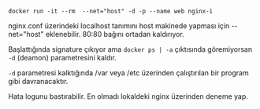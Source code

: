 `docker run -it --rm  --net="host" -d -p --name web nginx-i`

nginx.conf üzerindeki localhost tanımını host makinede yapması için --net="host" eklenebilir.
80:80 bağını ortadan kaldırıyor.

Başlattığında signature çıkıyor ama `docker ps | -a` çıktısında göremiyorsan `-d` (deamon) parametresini kaldır.

`-d` parametresi kalktığında /var veya /etc üzerinden çalıştırılan bir program gibi davranacaktır.

Hata logunu bastırabilir. En olmadı lokaldeki nginx üzerinden deneme yap. 

